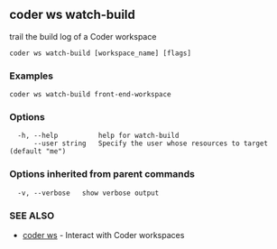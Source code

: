 ## coder ws watch-build

trail the build log of a Coder workspace

```
coder ws watch-build [workspace_name] [flags]
```

### Examples

```
coder ws watch-build front-end-workspace
```

### Options

```
  -h, --help          help for watch-build
      --user string   Specify the user whose resources to target (default "me")
```

### Options inherited from parent commands

```
  -v, --verbose   show verbose output
```

### SEE ALSO

* [coder ws](coder_ws.md)	 - Interact with Coder workspaces

